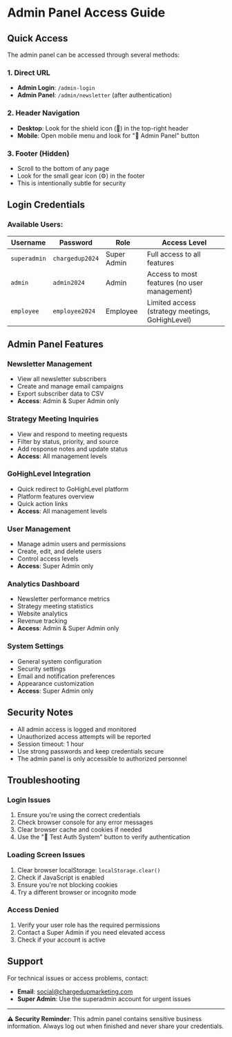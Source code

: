 # Admin Panel Access Guide

## Quick Access

The admin panel can be accessed through several methods:

### 1. Direct URL
- **Admin Login**: `/admin-login`
- **Admin Panel**: `/admin/newsletter` (after authentication)

### 2. Header Navigation
- **Desktop**: Look for the shield icon (🔐) in the top-right header
- **Mobile**: Open mobile menu and look for "🔐 Admin Panel" button

### 3. Footer (Hidden)
- Scroll to the bottom of any page
- Look for the small gear icon (⚙️) in the footer
- This is intentionally subtle for security

## Login Credentials

### Available Users:

| Username | Password | Role | Access Level |
|----------|----------|------|--------------|
| `superadmin` | `chargedup2024` | Super Admin | Full access to all features |
| `admin` | `admin2024` | Admin | Access to most features (no user management) |
| `employee` | `employee2024` | Employee | Limited access (strategy meetings, GoHighLevel) |

## Admin Panel Features

### Newsletter Management
- View all newsletter subscribers
- Create and manage email campaigns
- Export subscriber data to CSV
- **Access**: Admin & Super Admin only

### Strategy Meeting Inquiries
- View and respond to meeting requests
- Filter by status, priority, and source
- Add response notes and update status
- **Access**: All management levels

### GoHighLevel Integration
- Quick redirect to GoHighLevel platform
- Platform features overview
- Quick action links
- **Access**: All management levels

### User Management
- Manage admin users and permissions
- Create, edit, and delete users
- Control access levels
- **Access**: Super Admin only

### Analytics Dashboard
- Newsletter performance metrics
- Strategy meeting statistics
- Website analytics
- Revenue tracking
- **Access**: Admin & Super Admin only

### System Settings
- General system configuration
- Security settings
- Email and notification preferences
- Appearance customization
- **Access**: Super Admin only

## Security Notes

- All admin access is logged and monitored
- Unauthorized access attempts will be reported
- Session timeout: 1 hour
- Use strong passwords and keep credentials secure
- The admin panel is only accessible to authorized personnel

## Troubleshooting

### Login Issues
1. Ensure you're using the correct credentials
2. Check browser console for any error messages
3. Clear browser cache and cookies if needed
4. Use the "🧪 Test Auth System" button to verify authentication

### Loading Screen Issues
1. Clear browser localStorage: `localStorage.clear()`
2. Check if JavaScript is enabled
3. Ensure you're not blocking cookies
4. Try a different browser or incognito mode

### Access Denied
1. Verify your user role has the required permissions
2. Contact a Super Admin if you need elevated access
3. Check if your account is active

## Support

For technical issues or access problems, contact:
- **Email**: social@chargedupmarketing.com
- **Super Admin**: Use the superadmin account for urgent issues

---

**⚠️ Security Reminder**: This admin panel contains sensitive business information. Always log out when finished and never share your credentials.
